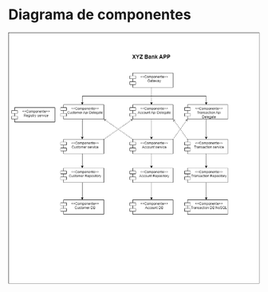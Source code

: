 # Diagrama de componentes

![3. Diagrama de componentes.png](SRCDiagramaCasosDeUso%2F3.%20Diagrama%20de%20componentes.png)